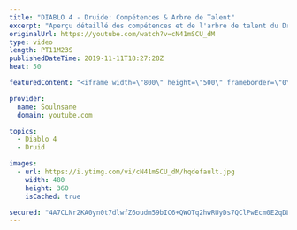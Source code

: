```yaml
---
title: "DIABLO 4 - Druide: Compétences & Arbre de Talent"
excerpt: "Aperçu détaillé des compétences et de l'arbre de talent du Druide. Compétences: https://imgur.com/gallery/IuR7N30 Arbre de Talent: ..."
originalUrl: https://youtube.com/watch?v=cN41mSCU_dM
type: video
length: PT11M23S
publishedDateTime: 2019-11-11T18:27:28Z
heat: 50

featuredContent: "<iframe width=\"800\" height=\"500\" frameborder=\"0\" src=\"https://www.youtube.com/embed/cN41mSCU_dM\" allow=\"accelerometer; autoplay; encrypted-media; gyroscope; picture-in-picture\" allowfullscreen></iframe>"

provider:
  name: Soulnsane
  domain: youtube.com

topics:
  - Diablo 4
  - Druid

images:
  - url: https://i.ytimg.com/vi/cN41mSCU_dM/hqdefault.jpg
    width: 480
    height: 360
    isCached: true

secured: "4A7CLNr2KA0yn0t7dlwfZ6oudm59bIC6+QWOTq2hwRUyDs7QClPwEcm0E2qDLFNSv7FjDPF0FRvN7Nq8AvMJX5C9zcKoRaJo5zt8V2Z7PclT81XXI0jmmWc4tyKtJSKgj0VqMamYAr+6UgB0/SskenOLUn+VBvxzZP93xS1QXuXobQ0i+TDFTAfCVFuCGz89wigTwHfltPGhhhH3Dvnh4v/kGcLM+IgChPuGILDEHmZTHTKRUFcwPR9+6OvFlnxoT8WaD96jHds3wwsrGqjXjc5Bs2F0Mq2Tm/+qDZPy1pfPoENTqR2ng4spXQXk2VOen4zAE+0CsbBIDTWF8IfW7evaG+w+z4nsosDYXDsaRH+QPNfRQ3+wCbPE4Q/V7JDpm3KBhlMTAGPOicQB8590V1eoplnawjxoh5ZmXRmNCoA=;SfPe67/dOHvRMrkBAF2Mqw=="
---
```


